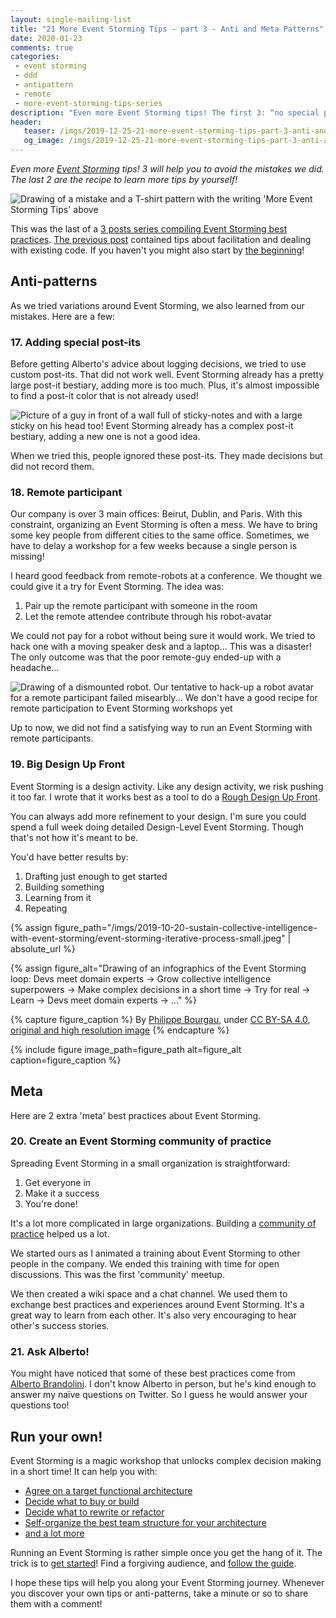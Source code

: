 ```yaml
---
layout: single-mailing-list
title: "21 More Event Storming Tips - part 3 - Anti and Meta Patterns"
date: 2020-01-23
comments: true
categories:
 - event storming
 - ddd
 - antipattern
 - remote
 - more-event-storming-tips-series
description: "Even more Event Storming tips! The first 3: “no special post-its”, “no-remote”, and “no big-design-up-front” will save you from the mistakes we did. The last 2: “community of practice” and “ask Alberto” are the recipe to learn more tips by yourself!"
header:
   teaser: /imgs/2019-12-25-21-more-event-storming-tips-part-3-anti-and-meta-patterns/more-event-storming-tips-anti-and-meta-patterns-teaser.jpg
   og_image: /imgs/2019-12-25-21-more-event-storming-tips-part-3-anti-and-meta-patterns/more-event-storming-tips-anti-and-meta-patterns-og.jpg
---
```

_Even more [Event Storming](https://en.wikipedia.org/wiki/Event_storming) tips! 3 will help you to avoid the mistakes we did. The last 2 are the recipe to learn more tips by yourself!_

![Drawing of a mistake and a T-shirt pattern with the writing 'More Event Storming Tips' above]({{site.url}}/imgs/2019-12-25-21-more-event-storming-tips-part-3-anti-and-meta-patterns/more-event-storming-tips-anti-and-meta-patterns.jpg)

This was the last of a [3 posts series compiling Event Storming best practices]({{site.url}}/categories#more-event-storming-tips-series). [The previous post]({{site.url}}/21-more-event-storming-tips-part-2-facilitation-and-existing-code/) contained tips about facilitation and dealing with existing code. If you haven't you might also start by [the beginning]({{site.url}}/21-more-event-storming-tips-part-1-understanding-and-rhythm/)!

## Anti-patterns

As we tried variations around Event Storming, we also learned from our mistakes. Here are a few:

### 17. Adding special post-its

Before getting Alberto's advice about logging decisions, we tried to use custom post-its. That did not work well. Event Storming already has a pretty large post-it bestiary, adding more is too much. Plus, it's almost impossible to find a post-it color that is not already used!

![Picture of a guy in front of a wall full of sticky-notes and with a large sticky on his head too! Event Storming already has a complex post-it bestiary, adding a new one is not a good idea.]({{site.url}}/imgs/2019-12-25-21-more-event-storming-tips-part-3-anti-and-meta-patterns/too-many-post-its.jpg)

When we tried this, people ignored these post-its. They made decisions but did not record them.

### 18. Remote participant

Our company is over 3 main offices: Beirut, Dublin, and Paris. With this constraint, organizing an Event Storming is often a mess. We have to bring some key people from different cities to the same office. Sometimes, we have to delay a workshop for a few weeks because a single person is missing!

I heard good feedback from remote-robots at a conference. We thought we could give it a try for Event Storming. The idea was:

1.  Pair up the remote participant with someone in the room
2.  Let the remote attendee contribute through his robot-avatar

We could not pay for a robot without being sure it would work. We tried to hack one with a moving speaker desk and a laptop... This was a disaster! The only outcome was that the poor remote-guy ended-up with a headache...

![Drawing of a dismounted robot. Our tentative to hack-up a robot avatar for a remote participant failed misearbly... We don't have a good recipe for remote participation to Event Storming workshops yet]({{site.url}}/imgs/2019-12-25-21-more-event-storming-tips-part-3-anti-and-meta-patterns/robot.jpg)

Up to now, we did not find a satisfying way to run an Event Storming with remote participants.

### 19. Big Design Up Front

Event Storming is a design activity. Like any design activity, we risk pushing it too far. I wrote that it works best as a tool to do a [Rough Design Up Front]({{site.url}}/how-to-squash-big-design-up-front-in-a-few-days-with-event-storming/).

You can always add more refinement to your design. I'm sure you could spend a full week doing detailed Design-Level Event Storming. Though that's not how it's meant to be.

You'd have better results by:

1.  Drafting just enough to get started
2.  Building something
3.  Learning from it
4.  Repeating

{% assign figure_path="/imgs/2019-10-20-sustain-collective-intelligence-with-event-storming/event-storming-iterative-process-small.jpeg" | absolute_url %}
    
{% assign figure_alt="Drawing of an infographics of the Event Storming loop: Devs meet domain experts -> Grow collective intelligence superpowers -> Make complex decisions in a short time -> Try for real -> Learn -> Devs meet domain experts -> ..." %}
    
{% capture figure_caption %}
By [Philippe Bourgau]({{site.url}}), under [CC BY-SA 4.0](http://creativecommons.org/licenses/by-sa/4.0/), [original and high resolution image]({{site.url}}/sustain-collective-intelligence-with-event-storming/)
{% endcapture %}
    
{% include figure image_path=figure_path alt=figure_alt caption=figure_caption %}

## Meta

Here are 2 extra 'meta' best practices about Event Storming.

### 20. Create an Event Storming community of practice

Spreading Event Storming in a small organization is straightforward:

1.  Get everyone in
2.  Make it a success
3.  You're done!

It's a lot more complicated in large organizations. Building a [community of practice](https://en.wikipedia.org/wiki/Community_of_practice) helped us a lot.

We started ours as I animated a training about Event Storming to other people in the company. We ended this training with time for open discussions. This was the first 'community' meetup.

We then created a wiki space and a chat channel. We used them to exchange best practices and experiences around Event Storming. It's a great way to learn from each other. It's also very encouraging to hear other's success stories.

### 21. Ask Alberto!

You might have noticed that some of these best practices come from [Alberto Brandolini](https://twitter.com/ziobrando). I don't know Alberto in person, but he's kind enough to answer my naïve questions on Twitter. So I guess he would answer your questions too!

## Run your own!

Event Storming is a magic workshop that unlocks complex decision making in a short time! It can help you with:

*   [Agree on a target functional architecture]({{site.url}}/drafting-a-functional-architecture-vision-with-ddd-event-storming-part-1/)
*   [Decide what to buy or build]({{site.url}}/build-or-buy-software-identify-your-core-functional-areas-with-event-storming-and-ddd/)
*   [Decide what to rewrite or refactor]({{site.url}}/rewrite-vs-refactor-get-insights-from-event-storming-and-ddd/)
*   [Self-organize the best team structure for your architecture]({{site.url}}/feature-teams-vs-component-teams-decide-with-event-storming-and-ddd/)
*   [and a lot more]({{site.url}}/categories/#event-storming)

Running an Event Storming is rather simple once you get the hang of it. The trick is to [get started]({{site.url}}/organization-refactoring-event-storming-and-ddd-injection-part-1/)! Find a forgiving audience, and [follow the guide]({{site.url}}/misadventures-with-big-design-up-front/).

I hope these tips will help you along your Event Storming journey. Whenever you discover your own tips or anti-patterns, take a minute or so to share them with a comment!
